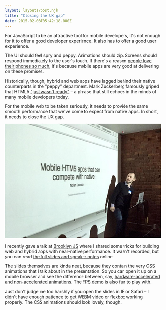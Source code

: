 ```yaml
---
layout: layouts/post.njk
title: "Closing the UX gap"
date: 2015-02-03T05:42:18.000Z
---
```


For JavaScript to be an attractive tool for mobile developers, it's not enough for it to offer a good developer experience. It also has to offer a good user experience.

The UI should feel spry and peppy. Animations should zip. Screens should respond immediately to the user's touch. If there's a reason [people love their phones so much](http://www.reddit.com/r/funny/comments/w5fl8/all_glory_to_the_hypnophone/), it's because mobile apps are very good at delivering on these promises.

Historically, though, hybrid and web apps have lagged behind their native counterparts in the "peppy" department. Mark Zuckerberg famously griped that HTML5 ["just wasn't ready"](http://mashable.com/2012/09/11/html5-biggest-mistake/) – a phrase that still echoes in the minds of many mobile developers today.

For the mobile web to be taken seriously, it needs to provide the same smooth performance that we've come to expect from native apps. In short, it needs to close the UX gap.

<img src="/img/nolan-talk.jpg" alt="Picture of the author in front of a projection saying Mobile HTML5 apps that can compete with native" />

I recently gave a talk at [Brooklyn JS](http://brooklynjs.com/) where I shared some tricks for building web and hybrid apps with near-native performance. It wasn't recorded, but you can read [the full slides and speaker notes](http://nolanlawson.github.io/brooklyn-js-html5-mobile-apps/#/) online.

The slides themselves are kinda neat, because they contain the very CSS animations that I talk about in the presentation. So you can open it up on a mobile browser and see the difference between, say, [hardware-accelerated and non-accelerated animations](http://www.pocketjavascript.com/blog/2015/2/2/smooth-animations-in-css). The [FPS demo](http://nolanlawson.github.io/brooklyn-js-html5-mobile-apps/fps_demo.html) is also fun to play with.

Just don't judge me too harshly if you open the slides in IE or Safari – I didn't have enough patience to get WEBM video or flexbox working properly. The CSS animations should look lovely, though.
